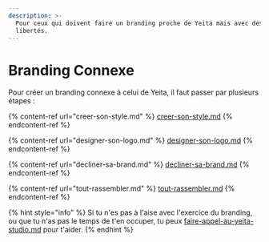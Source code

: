 ```yaml
---
description: >-
  Pour ceux qui doivent faire un branding proche de Yeita mais avec des
  libertés.
---
```


# Branding Connexe

Pour créer un branding connexe à celui de Yeita, il faut passer par plusieurs étapes :&#x20;

{% content-ref url="creer-son-style.md" %}
[creer-son-style.md](creer-son-style.md)
{% endcontent-ref %}

{% content-ref url="designer-son-logo.md" %}
[designer-son-logo.md](designer-son-logo.md)
{% endcontent-ref %}

{% content-ref url="decliner-sa-brand.md" %}
[decliner-sa-brand.md](decliner-sa-brand.md)
{% endcontent-ref %}

{% content-ref url="tout-rassembler.md" %}
[tout-rassembler.md](tout-rassembler.md)
{% endcontent-ref %}

{% hint style="info" %}
Si tu n'es pas à l'aise avec l'exercice du branding, ou que tu n'as pas le temps de t'en occuper, tu peux [faire-appel-au-yeita-studio.md](../faire-appel-au-yeita-studio.md "mention") pour t'aider.&#x20;
{% endhint %}
